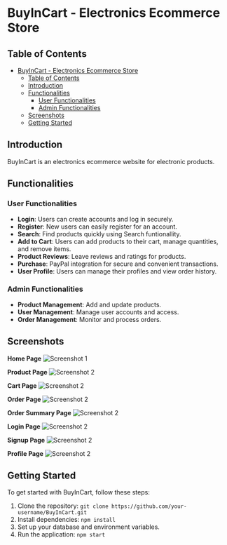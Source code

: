 # BuyInCart - Electronics Ecommerce Store

## Table of Contents

- [BuyInCart - Electronics Ecommerce Store](#buyincart----electronics-ecommerce-store)
  - [Table of Contents](#table-of-contents)
  - [Introduction](#introduction)
  - [Functionalities](#functionalities)
    - [User Functionalities](#user-functionalities)
    - [Admin Functionalities](#admin-functionalities)
  - [Screenshots](#screenshots)
  - [Getting Started](#getting-started)

## Introduction

BuyInCart is an electronics ecommerce website for electronic products.

## Functionalities

### User Functionalities

- **Login**: Users can create accounts and log in securely.
- **Register**: New users can easily register for an account.
- **Search**: Find products quickly using Search funtionallity.
- **Add to Cart**: Users can add products to their cart, manage quantities, and remove items.
- **Product Reviews**: Leave reviews and ratings for products.
- **Purchase**: PayPal integration for secure and convenient transactions.
- **User Profile**: Users can manage their profiles and view order history.

### Admin Functionalities

- **Product Management**: Add and update products.
- **User Management**: Manage user accounts and access.
- **Order Management**: Monitor and process orders.

## Screenshots

**Home Page**
![Screenshot 1](https://res.cloudinary.com/djfmhnewt/image/upload/v1695220644/BuyInCart/Website%20Images/gfkhbzcfvyhoql1of0tf.png)

**Product Page**
![Screenshot 2](https://res.cloudinary.com/djfmhnewt/image/upload/v1695221078/BuyInCart/Website%20Images/eope8fptxxisyqifgvur.png)

**Cart Page**
![Screenshot 2](https://res.cloudinary.com/djfmhnewt/image/upload/v1695221654/BuyInCart/Website%20Images/c5nhwbfnlyv8fa9lbm57.png)

**Order Page**
![Screenshot 2](https://res.cloudinary.com/djfmhnewt/image/upload/v1695221661/BuyInCart/Website%20Images/vbtndqpphtnamrdd1xio.png)

**Order Summary Page**
![Screenshot 2](https://res.cloudinary.com/djfmhnewt/image/upload/v1695221664/BuyInCart/Website%20Images/nblzhocvnr3ogqtls1u1.png)

**Login Page**
![Screenshot 2](https://res.cloudinary.com/djfmhnewt/image/upload/v1695221666/BuyInCart/Website%20Images/hlmac9tgbj4nmbaiswe1.png)

**Signup Page**
![Screenshot 2](https://res.cloudinary.com/djfmhnewt/image/upload/v1695221668/BuyInCart/Website%20Images/p61qka7qq9szdajfj8dw.png)

**Profile Page**
![Screenshot 2](https://res.cloudinary.com/djfmhnewt/image/upload/v1695221672/BuyInCart/Website%20Images/pbryesfhpunlgzu5rppa.png)


## Getting Started

To get started with BuyInCart, follow these steps:

1. Clone the repository: `git clone https://github.com/your-username/BuyInCart.git`
2. Install dependencies: `npm install`
3. Set up your database and environment variables.
4. Run the application: `npm start`
